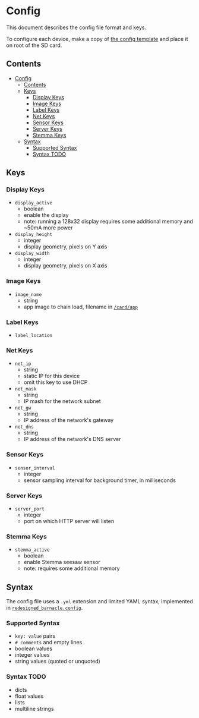 # Config

This document describes the config file format and keys.

To configure each device, make a copy of [the config template](../config/000-template.yml)
and place it on root of the SD card.

## Contents

- [Config](#config)
  - [Contents](#contents)
  - [Keys](#keys)
    - [Display Keys](#display-keys)
    - [Image Keys](#image-keys)
    - [Label Keys](#label-keys)
    - [Net Keys](#net-keys)
    - [Sensor Keys](#sensor-keys)
    - [Server Keys](#server-keys)
    - [Stemma Keys](#stemma-keys)
  - [Syntax](#syntax)
    - [Supported Syntax](#supported-syntax)
    - [Syntax TODO](#syntax-todo)

## Keys

### Display Keys

- `display_active`
  - boolean
  - enable the display
  - note: running a 128x32 display requires some additional memory and ~50mA more power
- `display_height`
  - integer
  - display geometry, pixels on Y axis
- `display_width`
  - integer
  - display geometry, pixels on X axis

### Image Keys

- `image_name`
  - string
  - app image to chain load, filename in [`/card/app`](../image/app)

### Label Keys

- `label_location`

### Net Keys

- `net_ip`
  - string
  - static IP for this device
  - omit this key to use DHCP
- `net_mask`
  - string
  - IP mash for the network subnet
- `net_gw`
  - string
  - IP address of the network's gateway
- `net_dns`
  - string
  - IP address of the network's DNS server

### Sensor Keys

- `sensor_interval`
  - integer
  - sensor sampling interval for background timer, in milliseconds

### Server Keys

- `server_port`
  - integer
  - port on which HTTP server will listen

### Stemma Keys

- `stemma_active`
  - boolean
  - enable Stemma seesaw sensor
  - note: requires some additional memory

## Syntax

The config file uses a `.yml` extension and limited YAML syntax, implemented in [`redesigned_barnacle.config`](../redesigned_barnacle/config.py).

### Supported Syntax

- `key: value` pairs
- `# comments` and empty lines
- boolean values
- integer values
- string values (quoted or unquoted)

### Syntax TODO

- dicts
- float values
- lists
- multiline strings